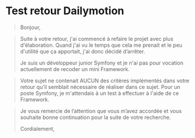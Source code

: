 # Test retour Dailymotion

> Bonjour,

> Suite à votre retour, j'ai commencé à refaire le projet avec plus d'élaboration. Quand j'ai vu le temps que cela me prenait et le peu d'utilité que ça apportait, j'ai donc décidé d’arrêter.
>
> Je suis un développeur junior Symfony et je n'ai pas pour vocation actuellement de recoder un mini Framework.

> Votre sujet ne contenait AUCUN des critères implémentés dans votre retour qu'il semblait nécessaire de réaliser dans ce sujet.
> Pour un poste Symfony, je m'attendais à un test à effectuer à l'aide de ce Framework.

> Je vous remercie de l’attention que vous m’avez accordée et vous souhaite bonne continuation pour la suite de votre recherche.
> 
> Cordialement,